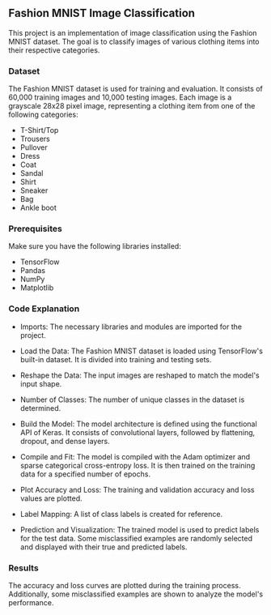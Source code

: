 ## Fashion MNIST Image Classification
This project is an implementation of image classification using the Fashion MNIST dataset. The goal is to classify images of various clothing items into their respective categories.

### Dataset
The Fashion MNIST dataset is used for training and evaluation. It consists of 60,000 training images and 10,000 testing images. Each image is a grayscale 28x28 pixel image, representing a clothing item from one of the following categories:

* T-Shirt/Top
* Trousers
* Pullover
* Dress
* Coat
* Sandal
* Shirt
* Sneaker
* Bag
* Ankle boot

### Prerequisites
Make sure you have the following libraries installed:

* TensorFlow
* Pandas
* NumPy
* Matplotlib

### Code Explanation
* Imports: The necessary libraries and modules are imported for the project.

* Load the Data: The Fashion MNIST dataset is loaded using TensorFlow's built-in dataset. It is divided into training and testing sets.

* Reshape the Data: The input images are reshaped to match the model's input shape.

* Number of Classes: The number of unique classes in the dataset is determined.

* Build the Model: The model architecture is defined using the functional API of Keras. It consists of convolutional layers, followed by flattening, dropout, and dense layers.

* Compile and Fit: The model is compiled with the Adam optimizer and sparse categorical cross-entropy loss. It is then trained on the training data for a specified number of epochs.

* Plot Accuracy and Loss: The training and validation accuracy and loss values are plotted.

* Label Mapping: A list of class labels is created for reference.

* Prediction and Visualization: The trained model is used to predict labels for the test data. Some misclassified examples are randomly selected and displayed with their true and predicted labels.

### Results
The accuracy and loss curves are plotted during the training process. Additionally, some misclassified examples are shown to analyze the model's performance.
